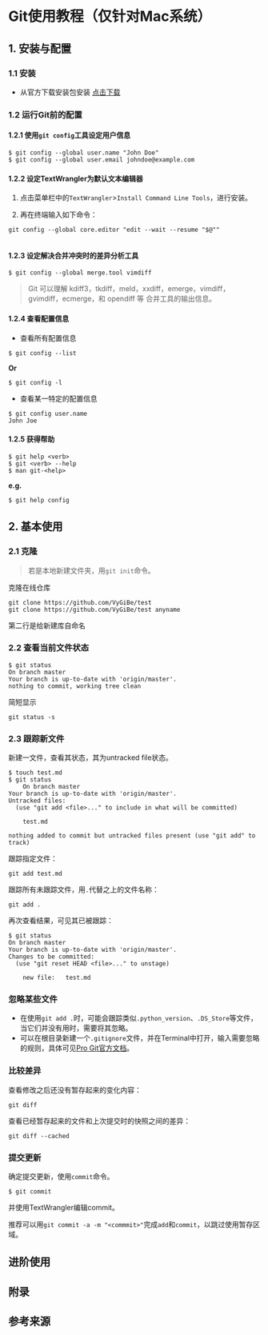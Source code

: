 # Git使用教程（仅针对Mac系统）

## 1. 安装与配置
### 1.1 安装
- 从官方下载安装包安装
[点击下载](https://sourceforge.net/projects/git-osx-installer/files/git-2.10.1-intel-universal-mavericks.dmg/download?use_mirror=autoselect)

### 1.2 运行Git前的配置
#### 1.2.1 **使用`git config`工具设定用户信息**

```
$ git config --global user.name "John Doe"   
$ git config --global user.email johndoe@example.com
```    
#### 1.2.2 设定TextWrangler为默认文本编辑器

1. 点击菜单栏中的`TextWrangler`>`Install Command Line Tools`，进行安装。

2. 再在终端输入如下命令：


```
git config --global core.editor "edit --wait --resume "$@""
	
```
#### 1.2.3 设定解决合并冲突时的差异分析工具

```
$ git config --global merge.tool vimdiff
```
> Git 可以理解 kdiff3，tkdiff，meld，xxdiff，emerge，vimdiff，gvimdiff，ecmerge，和 opendiff 等 合并工具的输出信息。

#### 1.2.4 查看配置信息

- 查看所有配置信息

```
$ git config --list
```
**Or**  

```
$ git config -l
```
- 查看某一特定的配置信息

```
$ git config user.name
John Joe
```
#### 1.2.5 获得帮助

```
$ git help <verb>
$ git <verb> --help
$ man git-<help>
```
**e.g.**

```
$ git help config
```
## 2. 基本使用
### 2.1 克隆
> 若是本地新建文件夹，用`git init`命令。

克隆在线仓库

	git clone https://github.com/VyGiBe/test
	git clone https://github.com/VyGiBe/test anyname

第二行是给新建库自命名

### 2.2 查看当前文件状态

	$ git status
	On branch master
	Your branch is up-to-date with 'origin/master'.
	nothing to commit, working tree clean

简短显示

```
git status -s
```


### 2.3 跟踪新文件

新建一文件，查看其状态，其为untracked file状态。

```	
$ touch test.md
$ git status 
	On branch master
Your branch is up-to-date with 'origin/master'.
Untracked files:
  (use "git add <file>..." to include in what will be committed)

	test.md

nothing added to commit but untracked files present (use "git add" to track)	
```
跟踪指定文件：

```
git add test.md
```

跟踪所有未跟踪文件，用`.`代替之上的文件名称：

```
git add .
```
再次查看结果，可见其已被跟踪：

```
$ git status
On branch master
Your branch is up-to-date with 'origin/master'.
Changes to be committed:
  (use "git reset HEAD <file>..." to unstage)

	new file:   test.md

```
### 忽略某些文件

- 在使用`git add .`时，可能会跟踪类似`.python_version`、`.DS_Store`等文件，当它们并没有用时，需要将其忽略。  
- 可以在根目录新建一个`.gitignore`文件，并在Terminal中打开，输入需要忽略的规则，具体可见[Pro Git官方文档](https://git-scm.com/book/en/v2/Git-Basics-Recording-Changes-to-the-Repository)。

### 比较差异

查看修改之后还没有暂存起来的变化内容：

```
git diff
```
查看已经暂存起来的文件和上次提交时的快照之间的差异：

```
git diff --cached
```


### 提交更新

确定提交更新，使用`commit`命令。

```
$ git commit
```
并使用TextWrangler编辑commit。

推荐可以用`git commit -a -m "<commmit>"`完成`add`和`commit`，以跳过使用暂存区域。






## 进阶使用
## 附录
## 参考来源